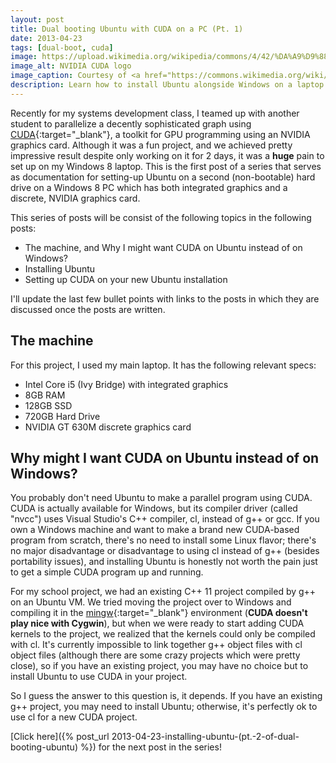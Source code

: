 ```yaml
---
layout: post
title: Dual booting Ubuntu with CUDA on a PC (Pt. 1)
date: 2013-04-23
tags: [dual-boot, cuda]
image: https://upload.wikimedia.org/wikipedia/commons/4/42/%DA%A9%D9%88%D8%AF%D8%A7_-_CUDA.png
image_alt: NVIDIA CUDA logo
image_caption: Courtesy of <a href="https://commons.wikimedia.org/wiki/File%3A%DA%A9%D9%88%D8%AF%D8%A7_-_CUDA.png" title="NVIDIA CUDA logo by KhameneiSoldiers via Wikimedia Commons">Wikimedia Commons</a>
description: Learn how to install Ubuntu alongside Windows on a laptop to use CUDA on a NVIDIA GPU.
---
```


Recently for my systems development class, I teamed up with another student to parallelize a decently sophisticated graph using [CUDA](http://www.nvidia.com/object/cuda_home_new.html){:target="_blank"}, a toolkit for GPU programming using an NVIDIA graphics card. Although it was a fun project, and we achieved pretty impressive result despite only working on it for 2 days, it was a <b>huge</b> pain to set up on my Windows 8 laptop. This is the first post of a series that serves as documentation for setting-up Ubuntu on a second (non-bootable) hard drive on a Windows 8 PC which has both integrated graphics and a discrete, NVIDIA graphics card.

This series of posts will be consist of the following topics in the following posts:
 - The machine, and Why I might want CUDA on Ubuntu instead of on Windows?
 - Installing Ubuntu
 - Setting up CUDA on your new Ubuntu installation

I'll update the last few bullet points with links to the posts in which they are discussed once the posts are written.

<!--more-->

## The machine

For this project, I used my main laptop. It has the following relevant specs:
 - Intel Core i5 (Ivy Bridge) with integrated graphics
 - 8GB RAM
 - 128GB SSD
 - 720GB Hard Drive
 - NVIDIA GT 630M discrete graphics card

## Why might I want CUDA on Ubuntu instead of on Windows?

You probably don't need Ubuntu to make a parallel program using CUDA. CUDA is actually available for Windows, but its compiler driver (called "nvcc") uses Visual Studio's C++ compiler, cl, instead of g++ or gcc. If you own a Windows machine and want to make a brand new CUDA-based program from scratch, there's no need to install some Linux flavor; there's no major disadvantage or disadvantage to using cl instead of g++ (besides portability issues), and installing Ubuntu is honestly not worth the pain just to get a simple CUDA program up and running.

For my school project, we had an existing C++ 11 project compiled by g++ on an Ubuntu VM. We tried moving the project over to Windows and compiling it in the [mingw](http://mingw.org/){:target="_blank"} environment (<b>CUDA doesn't play nice with Cygwin</b>), but when we were ready to start adding CUDA kernels to the project, we realized that the kernels could only be compiled with cl. It's currently impossible to link together g++ object files with cl object files (although there are some crazy projects which were pretty close), so if you have an existing project, you may have no choice but to install Ubuntu to use CUDA in your project.

So I guess the answer to this question is, it depends. If you have an existing g++ project, you may need to install Ubuntu; otherwise, it's perfectly ok to use cl for a new CUDA project.

[Click here]({% post_url 2013-04-23-installing-ubuntu-(pt.-2-of-dual-booting-ubuntu) %}) for the next post in the series!